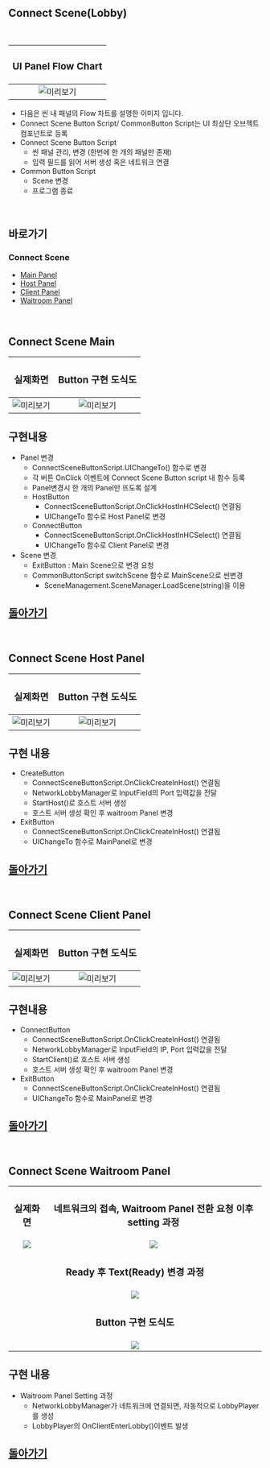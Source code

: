 ## Connect Scene(Lobby)
<br>

| <H3><b>UI Panel Flow Chart</b></H3>|
|:---:|
|![미리보기](../_Image/Connect%20Scene%20UIFlowChart.png)|
- 다음은 씬 내 패널의 Flow 차트를 설명한 이미지 입니다.
- Connect Scene Button Script/ CommonButton Script는 UI 최상단 오브젝트 컴포넌트로 등록
- Connect Scene Button Script 
  - 씬 패널 관리, 변경 (한번에 한 개의 패널만 존재)
  - 입력 필드를 읽어 서버 생성 혹은 네트워크 연결
- Common Button Script
  - Scene 변경
  - 프로그램 종료
  
<br>

## 바로가기
### Connect Scene
 - [Main Panel](#connect-scene-main)
 - [Host Panel](#connect-scene-host-panel)
 - [Client Panel](#connect-scene-client-panel)
 - [Waitroom Panel](#connect-scene-waitroom-panel)

<br>

## Connect Scene Main

 |<H3><b>실제화면</b></H3>| <H3><b>Button 구현 도식도</b></H3>|
 |:---:|:---:|
 |![미리보기](../_Image/Connect%20Scene%20Main.png)|![미리보기](../_Image/Connect%20Scene%20MainPanel%20%EC%84%A4%EA%B3%84%20%EB%82%B4%EC%9A%A9.png)|

## 구현내용 
- Panel 변경
  - ConnectSceneButtonScript.UIChangeTo() 함수로 변경
  - 각 버튼 OnClick 이벤트에 Connect Scene Button script 내 함수 등록
  - Panel변경시 한 개의 Panel만 뜨도록 설계
  - HostButton
    - ConnectSceneButtonScript.OnClickHostInHCSelect() 연결됨
    - UIChangeTo 함수로 Host Panel로 변경
  - ConnectButton
    - ConnectSceneButtonScript.OnClickHostInHCSelect() 연결됨
    - UIChangeTo 함수로 Client Panel로 변경
- Scene 변경
  - ExitButton : Main Scene으로 변경 요청
  - CommonButtonScript switchScene 함수로 MainScene으로 씬변경
    - SceneManagement.SceneManager.LoadScene(string)을 이용


## [돌아가기](#connect-scenelobby)

<br>

## Connect Scene Host Panel

 |<H3><b>실제화면</b></H3>| <H3><b>Button 구현 도식도</b></H3>|
 |:---:|:---:|
 |![미리보기](../_Image/Connect%20Scene%20Host.png)|![미리보기](../_Image/Connect%20Scene%20Host%20Panel%20설계%20내용.png)|

 ## 구현 내용 
 - CreateButton
   - ConnectSceneButtonScript.OnClickCreateInHost() 연결됨
   - NetworkLobbyManager로 InputField의 Port 입력값을 전달
   - StartHost()로 호스트 서버 생성
   - 호스트 서버 생성 확인 후 waitroom Panel 변경
 - ExitButton
   - ConnectSceneButtonScript.OnClickCreateInHost() 연결됨
   - UIChangeTo 함수로 MainPanel로 변경


## [돌아가기](#connect-scenelobby)

<br>

## Connect Scene Client Panel

|<H3><b>실제화면</b></H3>| <H3><b>Button 구현 도식도</b></H3>|
 |:---:|:---:|
 | ![미리보기](../_Image/Connect%20Scene%20Client.png)|![미리보기](../_Image/Connect%20Scene%20Connect%20Panel%20설계%20내용.png)|

 ## 구현내용  
 - ConnectButton
   - ConnectSceneButtonScript.OnClickCreateInHost() 연결됨
   - NetworkLobbyManager로 InputField의 IP, Port 입력값을 전달
   - StartClient()로 호스트 서버 생성
   - 호스트 서버 생성 확인 후 waitroom Panel 변경
 - ExitButton
   - ConnectSceneButtonScript.OnClickCreateInHost() 연결됨
   - UIChangeTo 함수로 MainPanel로 변경

## [돌아가기](#connect-scenelobby)

<br>

## Connect Scene Waitroom Panel



<table>
  <tr align=center>
    <td><H3><b>실제화면</b></H3></</td>
    <td><H3><b>네트워크의 접속, Waitroom Panel 전환 요청 이후 setting 과정</b></H3></td>
  </tr>
  <tr align=center >
    <td><img src=" ../_Image/Connect%20Scene%20Waitroom.png"></td>
    <td colspan=><img src=" ../_Image/Waitroom%20%EC%A0%91%EC%86%8D%20%ED%9B%84%20%EC%84%A4%EC%A0%95%EA%B3%BC%EC%A0%95.png"></td>
  </tr>
  <tr align=center>
    <td colspan="2"><H3><b>Ready 후 Text(Ready) 변경 과정</b></H3></td>
  </tr>
  <tr align=center>
    <td colspan="2"><img src="../_Image/Waitroom%20Ready%20후%20Text%20변경과정.png"></td>
  </tr>
  <tr align=center>
    <td colspan="2"><H3><b>Button 구현 도식도</b></H3></td>
  </tr>
  <tr align=center>
    <td colspan="2"><img src="../_Image/Waitroom%20Button%20설계%20내용.png"></td>
  </tr>

</table>

## 구현 내용
- Waitroom Panel Setting 과정
  -  NetworkLobbyManager가 네트워크에 연결되면, 자동적으로 LobbyPlayer를 생성
  -  LobbyPlayer의 OnClientEnterLobby()이벤트 발생

## [돌아가기](#connect-scenelobby)
